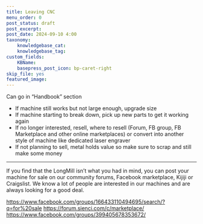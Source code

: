```yaml
---
title: Leaving CNC
menu_order: 0
post_status: draft
post_excerpt: 
post_date: 2024-09-10 4:00
taxonomy:
    knowledgebase_cat: 
    knowledgebase_tag:        
custom_fields:
    KBName: 
    basepress_post_icon: bp-caret-right
skip_file: yes
featured_image: 
---
```


Can go in “Handbook” section

- If machine still works but not large enough, upgrade size
- If machine starting to break down, pick up new parts to get it working again
- If no longer interested, resell, where to resell (Forum, FB group, FB Marketplace and other online marketplaces) or convert into another style of machine like dedicated laser engraver
- If not planning to sell, metal holds value so make sure to scrap and still make some money

---

If you find that the LongMill isn’t what you had in mind, you can post your machine for sale on our community forums, Facebook marketplace, Kijiji or Craigslist. We know a lot of people are interested in our machines and are always looking for a good deal.

https://www.facebook.com/groups/166433110494695/search/?q=for%20sale
https://forum.sienci.com/c/marketplace/
https://www.facebook.com/groups/399405678353672/
